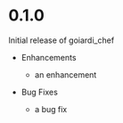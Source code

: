 # 0.1.0

Initial release of goiardi_chef

* Enhancements
  * an enhancement

* Bug Fixes
  * a bug fix
